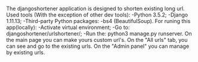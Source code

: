 The djangoshortener application is designed to shorten existing long url.
Used tools (With the exception of other dev tools):
  -Python 3.5.2;
  -Django 1.11.13;
  -Third-party Python packages:
    -bs4 (BeautifulSoup).
For runing this app(locally):
  -Activate virtual environment;
  -Go to: djangoshortener/urlshortener/;
  -Run the: python3 manage.py runserver.
On the main page you can make yours custom url's.
On the "All urls" tab, you can see and go to the existing urls.
On the "Admin panel" you can manage by existing urls.

